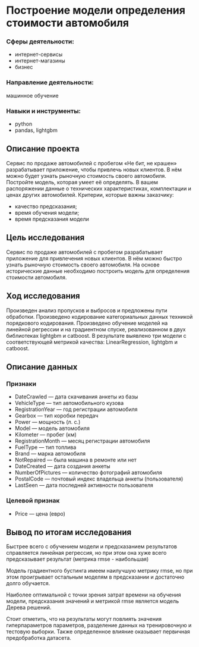 # Построение модели определения стоимости автомобиля

### Сферы деятельности:
- интернет-сервисы
- интернет-магазины
- бизнес

### Направление деятельности:
машинное обучение

### Навыки и инструменты:
- python
- pandas, lightgbm

## Описание проекта

Сервис по продаже автомобилей с пробегом «Не бит, не крашен» разрабатывает приложение, чтобы привлечь новых клиентов. В нём можно будет узнать рыночную стоимость своего автомобиля.
Постройте модель, которая умеет её определять. В вашем распоряжении данные о технических характеристиках, комплектации и ценах других автомобилей.
Критерии, которые важны заказчику:
- качество предсказания;
- время обучения модели;
- время предсказания модели

## Цель исследования

Сервис по продаже автомобилей с пробегом  разрабатывает приложение для привлечения новых клиентов. В нём можно быстро узнать рыночную стоимость своего автомобиля. На основе исторические данные необходимо построить модель для определения стоимости автомобиля.

## Ход исследования

Произведен анализ пропусков и выбросов и предложены пути обработки. Произведено кодирование категориальных данных техникой порядкового кодирования. Произведено обучение моделей на линейной регрессии и на градиентном спуске, реализованном в двух библиотеках lightgbm и catboost. В результате выявлено три модели с соответствующей метрикой качества: LinearRegression, lightgbm и catboost. 

## Описание данных

### Признаки
- DateCrawled — дата скачивания анкеты из базы
- VehicleType — тип автомобильного кузова
- RegistrationYear — год регистрации автомобиля
- Gearbox — тип коробки передач
- Power — мощность (л. с.)
- Model — модель автомобиля
- Kilometer — пробег (км)
- RegistrationMonth — месяц регистрации автомобиля
- FuelType — тип топлива
- Brand — марка автомобиля
- NotRepaired — была машина в ремонте или нет
- DateCreated — дата создания анкеты
- NumberOfPictures — количество фотографий автомобиля
- PostalCode — почтовый индекс владельца анкеты (пользователя)
- LastSeen — дата последней активности пользователя
### Целевой признак
- Price — цена (евро)

## Вывод по итогам исследования

Быстрее всего с обучением модели и предсказанием результатов справляется линейная регрессия, но при этом она хуже всего предсказывает результат (метрика rmse - наибольшая)

Модель градиентного бустинга имеем наилучшую метрику rmse, но при этом проигрывает остальным моделям в предсказании и достаточно долго обучается.

Наиболее оптимальной с точки зрения затрат времени на обучения модели, предсказания значений и метрикой rmse является модель Дерева решений.

Стоит отметить, что на результаты могут повлиять значения гиперпараметров параметров, разделение данных на тренировочную и тестовую выборки. Также определенное влияние оказывает первичная предобработка датасета.